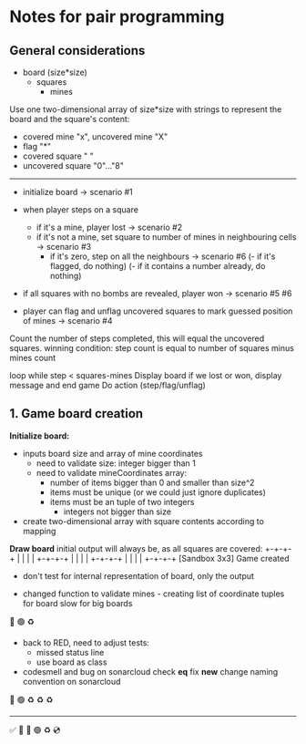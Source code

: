 # Notes for pair programming

## General considerations
- board (size*size)
  - squares
    - mines

Use one two-dimensional array of size*size with strings to represent the board and the square's content:
- covered mine "x", uncovered mine "X"
- flag "*"
- covered square " "
- uncovered square "0"..."8"

***
- initialize board -> scenario #1

- when player steps on a square
  - if it's a mine, player lost -> scenario #2
  - if it's not a mine, set square to number of mines in neighbouring cells -> scenario #3
    - if it's zero, step on all the neighbours -> scenario #6
  (- if it's flagged, do nothing)
  (- if it contains a number already, do nothing)
- if all squares with no bombs are revealed, player won -> scenario #5 #6

- player can flag and unflag uncovered squares to mark guessed position of mines -> scenario #4

Count the number of steps completed, this will equal the uncovered squares.
winning condition: step count is equal to number of squares minus mines count

loop while step < squares-mines
    Display board
    if we lost or won, display message and end game
    Do action (step/flag/unflag)


## 1. Game board creation

**Initialize board:**
- inputs board size and array of mine coordinates
  - need to validate size: integer bigger than 1
  - need to validate mineCoordinates array:
    - number of items bigger than 0 and smaller than size^2
    - items must be unique (or we could just ignore duplicates)
    - items must be an tuple of two integers
      - integers not bigger than size
- create two-dimensional array with square contents according to mapping

**Draw board**
initial output will always be, as all squares are covered:
+-+-+-+
| | | |
+-+-+-+
| | | |
+-+-+-+
| | | |
+-+-+-+
[Sandbox 3x3] Game created

- don't test for internal representation of board, only the output

- changed function to validate mines - creating list of coordinate tuples for board slow for big boards

🔴 🟢 ♻️

- back to RED, need to adjust tests:
  - missed status line
  - use board as class
- codesmell and bug on sonarcloud
check __eq__ 
fix __new__
change naming convention on sonarcloud

🔴 🟢 ♻️ ♻️ ♻️

***
✅ 🍅 🔴 🟢 ♻️ 💿